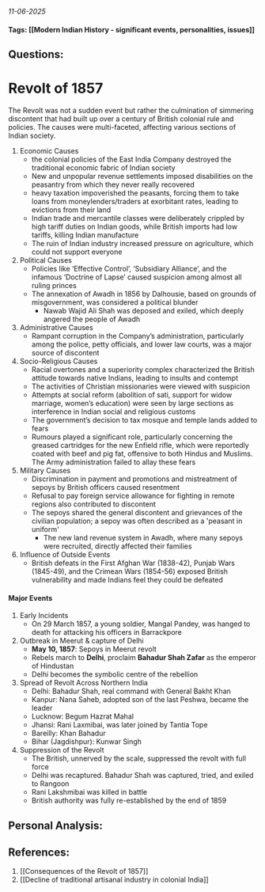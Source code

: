 *11-06-2025*
#### Tags: [[Modern Indian History - significant events, personalities, issues]]


## Questions:



# Revolt of 1857

The Revolt was not a sudden event but rather the culmination of simmering discontent that had built up over a century of British colonial rule and policies. The causes were multi-faceted, affecting various sections of Indian society.

1. Economic Causes
	- the colonial policies of the East India Company destroyed the traditional economic fabric of Indian society
	- New and unpopular revenue settlements imposed disabilities on the peasantry from which they never really recovered
	- heavy taxation impoverished the peasants, forcing them to take loans from moneylenders/traders at exorbitant rates, leading to evictions from their land
	- Indian trade and mercantile classes were deliberately crippled by high tariff duties on Indian goods, while British imports had low tariffs, killing Indian manufacture
	- The ruin of Indian industry increased pressure on agriculture, which could not support everyone
2. Political Causes
	- Policies like ‘Effective Control’, ‘Subsidiary Alliance’, and the infamous ‘Doctrine of Lapse’ caused suspicion among almost all ruling princes
	- The annexation of Awadh in 1856 by Dalhousie, based on grounds of misgovernment, was considered a political blunder
		- Nawab Wajid Ali Shah was deposed and exiled, which deeply angered the people of Awadh
3. Administrative Causes
	- Rampant corruption in the Company’s administration, particularly among the police, petty officials, and lower law courts, was a major source of discontent
4. Socio-Religious Causes
	- Racial overtones and a superiority complex characterized the British attitude towards native Indians, leading to insults and contempt
	- The activities of Christian missionaries were viewed with suspicion
	- Attempts at social reform (abolition of sati, support for widow marriage, women’s education) were seen by large sections as interference in Indian social and religious customs
	- The government’s decision to tax mosque and temple lands added to fears
	- Rumours played a significant role, particularly concerning the greased cartridges for the new Enfield rifle, which were reportedly coated with beef and pig fat, offensive to both Hindus and Muslims. The Army administration failed to allay these fears
5. Military Causes
	- Discrimination in payment and promotions and mistreatment of sepoys by British officers caused resentment
	- Refusal to pay foreign service allowance for fighting in remote regions also contributed to discontent
	- The sepoys shared the general discontent and grievances of the civilian population; a sepoy was often described as a 'peasant in uniform'
		- The new land revenue system in Awadh, where many sepoys were recruited, directly affected their families
6. Influence of Outside Events
	- British defeats in the First Afghan War (1838-42), Punjab Wars (1845-49), and the Crimean Wars (1854-56) exposed British vulnerability and made Indians feel they could be defeated


#### Major Events
1. Early Incidents
	- On 29 March 1857, a young soldier, Mangal Pandey, was hanged to death for attacking his officers in Barrackpore
2. Outbreak in Meerut & capture of Delhi
	- **May 10, 1857**: Sepoys in Meerut revolt
	- Rebels march to **Delhi**, proclaim **Bahadur Shah Zafar** as the emperor of Hindustan
	- Delhi becomes the symbolic centre of the rebellion
3. Spread of Revolt Across Northern India
	- Delhi: Bahadur Shah, real command with General Bakht Khan
	- Kanpur: Nana Saheb, adopted son of the last Peshwa, became the leader
	- Lucknow: Begum Hazrat Mahal
	- Jhansi: Rani Laxmibai, was later joined by Tantia Tope
	- Bareilly: Khan Bahadur
	- Bihar (Jagdishpur): Kunwar Singh
4. Suppression of the Revolt
	- The British, unnerved by the scale, suppressed the revolt with full force
	- Delhi was recaptured. Bahadur Shah was captured, tried, and exiled to Rangoon
	- Rani Lakshmibai was killed in battle
	- British authority was fully re-established by the end of 1859



## Personal Analysis:


## References:

1. [[Consequences of the Revolt of 1857]]
2. [[Decline of traditional artisanal industry in colonial India]]